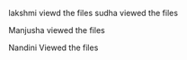lakshmi viewd the files
sudha viewed the files


Manjusha viewed the files

Nandini Viewed the files



